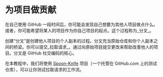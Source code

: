 # 为项目做贡献

在自己使用 GitHub 一段时间后，你可能会发现自己想要为其他人项目做点什么。或者，你可能希望将某人的项目作为你自己项目的起点。这个过程称为_分叉_。

创建“分叉”是创建他人项目的个人副本的过程。分叉充当原始仓库和你个人副本之间的桥梁。你可以提交_拉取请求_，通过向原始项目提交更改来帮助改善他人的项目。分叉是 GitHub 社交编码的核心。

在本教程中，我们将使用 [Spoon-Knife](https://github.com/octocat/Spoon-Knife) 项目（一个托管在 GitHub.com 上的测试仓库），可以让你测试拉取请求的工作流。

